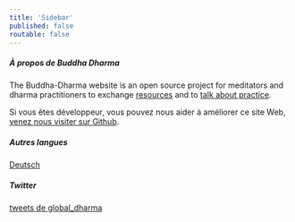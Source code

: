 ```yaml
---
title: 'Sidebar'
published: false
routable: false
---
```


##### À propos de Buddha Dharma

The Buddha-Dharma website is an open source project for meditators and dharma practitioners to exchange [resources](/resources) and to [talk about practice](/community).

Si vous êtes développeur, vous pouvez nous aider à améliorer ce site Web, [venez nous visiter sur Github](https://github.com/buddha-dharma).

##### Autres langues

<a href="/de">Deutsch</a>

##### Twitter

<a class="twitter-timeline" data-width="500" data-height="600" data-theme="light" href="https://twitter.com/global_dharma?ref_src=twsrc%5Etfw"> tweets de global_dharma</a> <script async src="//platform.twitter.com/widgets.js" charset="utf-8"></script>
